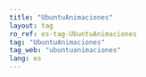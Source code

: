 ```yaml
---
title: "UbuntuAnimaciones"
layout: tag
ro_ref: es-tag-UbuntuAnimaciones
tag: "UbuntuAnimaciones"
tag_web: "ubuntuanimaciones"
lang: es
---
```

